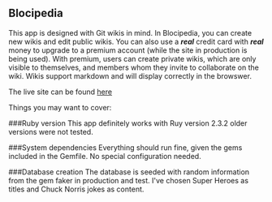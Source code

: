 ## Blocipedia

This app is designed with Git wikis in mind. In Blocipedia, you can create new wikis and edit public wikis. You can also use a ***real*** credit card with ***real*** money to upgrade to a premium account (while the site in production is being used). With premium, users can create private wikis, which are only visible to themselves, and members whom they invite to collaborate on the wiki. Wikis support markdown and will display correctly in the browswer. 

The live site can be found [here](https://quiet-lake-36140.herokuapp.com/)

Things you may want to cover:

###Ruby version
This app definitely works with Ruy version 2.3.2 older versions were not tested.

###System dependencies
Everything should run fine, given the gems included in the Gemfile. No special configuration needed.

###Database creation
The database is seeded with random information from the gem faker in production and test. I've chosen Super Heroes as titles and Chuck Norris jokes as content.


